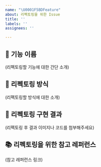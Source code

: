 ```yaml
---
name: "\U0001F5BDFeature"
about: 리펙토링을 위한 Issue
title: ''
labels: ''
assignees: ''

---
```


## 🍦 기능 이름 
(리펙토링할 기능에 대한 간단 소개)
<br>
## 🍭 리펙토링 방식
(리펙토링할 방식에 대한 소개)
<br>
## 🍪 리펙토링 구현 결과
(리펙토링 후 결과 이미지나 코드를 첨부해주세요)
<br>
## 📚 리펙토링을 위한 참고 레퍼런스
(참고 레퍼런스 링크)
